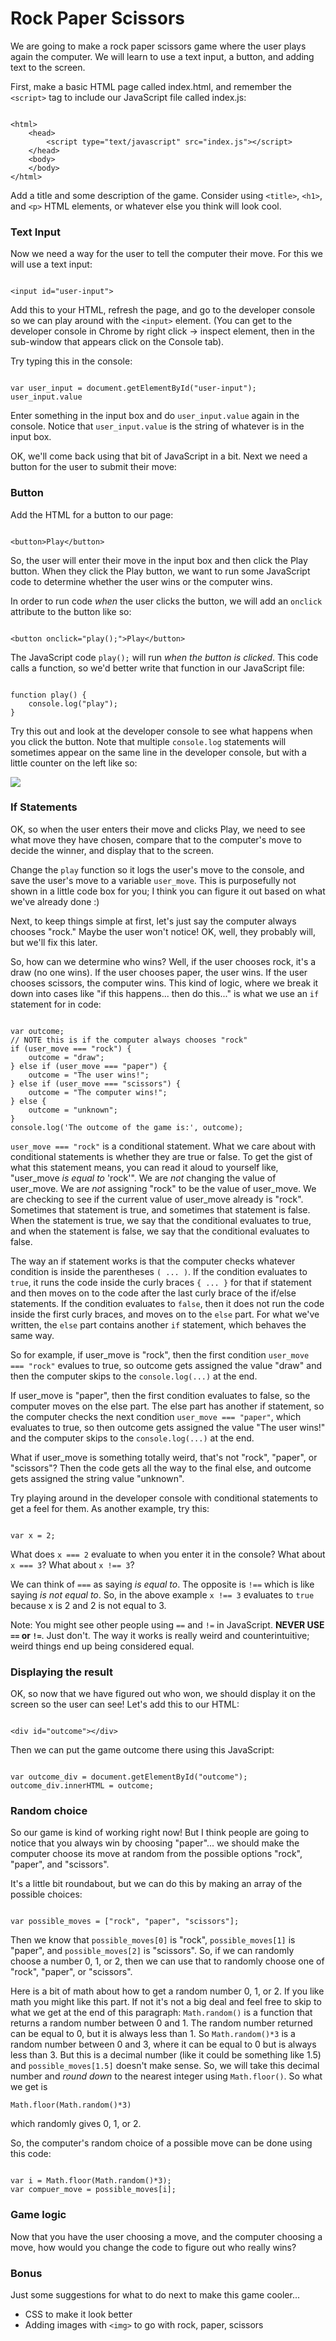 # Rock Paper Scissors

We are going to make a rock paper scissors game where the user plays again the computer. We will learn to use a text input, a button, and adding text to the screen.

First, make a basic HTML page called index.html, and remember the `<script>` tag to include our JavaScript file called index.js:

<pre><code>
&lt;html&gt;
    &lt;head&gt;
        &lt;script type="text/javascript" src="index.js"&gt;&lt;/script&gt;
    &lt;/head&gt;
    &lt;body&gt;
    &lt;/body&gt;
&lt;/html&gt;
</code></pre>

Add a title and some description of the game. Consider using `<title>`, `<h1>`, and `<p>` HTML elements, or whatever else you think will look cool.

### Text Input

Now we need a way for the user to tell the computer their move. For this we will use a text input:

<pre><code>
&lt;input id="user-input"&gt;
</code></pre>

Add this to your HTML, refresh the page, and go to the developer console so we can play around with the `<input>` element. (You can get to the developer console in Chrome by right click -> inspect element, then in the sub-window that appears click on the Console tab).

Try typing this in the console:

<pre><code>
var user_input = document.getElementById("user-input");
user_input.value
</code></pre>

Enter something in the input box and do `user_input.value` again in the console. Notice that `user_input.value` is the string of whatever is in the input box.

OK, we'll come back using that bit of JavaScript in a bit. Next we need a button for the user to submit their move:

### Button

Add the HTML for a button to our page:

<pre><code>
&lt;button&gt;Play&lt;/button&gt;
</code></pre>

So, the user will enter their move in the input box and then click the Play button. When they click the Play button, we want to run some JavaScript code to determine whether the user wins or the computer wins.

In order to run code <i>when</i> the user clicks the button, we will add an `onclick` attribute to the button like so:

<pre><code>
&lt;button onclick="play();"&gt;Play&lt;/button&gt;
</code></pre>

The JavaScript code `play();` will run <i>when the button is clicked</i>. This code calls a function, so we'd better write that function in our JavaScript file:

<pre><code>
function play() {
	console.log("play");
}
</code></pre>

Try this out and look at the developer console to see what happens when you click the button. Note that multiple `console.log` statements will sometimes appear on the same line in the developer console, but with a little counter on the left like so:

<div><img src="img/console_log.png"></img></div>

<h3> If Statements </h3>

OK, so when the user enters their move and clicks Play, we need to see what move they have chosen, compare that to the computer's move to decide the winner, and display that to the screen.

Change the `play` function so it logs the user's move to the console, and save the user's move to a variable `user_move`. This is purposefully not shown in a little code box for you; I think you can figure it out based on what we've already done :)

Next, to keep things simple at first, let's just say the computer always chooses "rock." Maybe the user won't notice! OK, well, they probably will, but we'll fix this later.

So, how can we determine who wins? Well, if the user chooses rock, it's a draw (no one wins). If the user chooses paper, the user wins. If the user chooses scissors, the computer wins. This kind of logic, where we break it down into cases like "if this happens... then do this..." is what we use an `if` statement for in code:

<pre><code>
var outcome;
// NOTE this is if the computer always chooses "rock"
if (user_move === "rock") {
	outcome = "draw";
} else if (user_move === "paper") {
	outcome = "The user wins!";
} else if (user_move === "scissors") {
	outcome = "The computer wins!";
} else {
	outcome = "unknown";
}
console.log('The outcome of the game is:', outcome);
</code></pre>

`user_move === "rock"` is a conditional statement. What we care about with conditional statements is whether they are true or false. To get the gist of what this statement means, you can read it aloud to yourself like, "user\_move _is equal to_ 'rock'". We are <i>not</i> changing the value of user\_move. We are <i>not</i> assigning "rock" to be the value of user\_move. We are checking to see if the current value of user\_move already is "rock". Sometimes that statement is true, and sometimes that statement is false. When the statement is true, we say that the conditional evaluates to true, and when the statement is false, we say that the conditional evaluates to false.

The way an if statement works is that the computer checks whatever condition is inside the parentheses `( ... )`. If the condition evaluates to `true`, it runs the code inside the curly braces `{ ... }` for that if statement and then moves on to the code after the last curly brace of the if/else statements. If the condition evaluates to `false`, then it does not run the code inside the first curly braces, and moves on to the `else` part. For what we've written, the `else` part contains another `if` statement, which behaves the same way.

So for example, if user\_move is "rock", then the first condition `user_move === "rock"` evalues to true, so outcome gets assigned the value "draw" and then the computer skips to the `console.log(...)` at the end.

If user\_move is "paper", then the first condition evaluates to false, so the computer moves on the else part. The else part has another if statement, so the computer checks the next condition `user_move === "paper"`, which evaluates to true, so then outcome gets assigned the value "The user wins!" and the computer skips to the `console.log(...)` at the end.

What if user\_move is something totally weird, that's not "rock", "paper", or "scissors"? Then the code gets all the way to the final else, and outcome gets assigned the string value "unknown".

Try playing around in the developer console with conditional statements to get a feel for them. As another example, try this:

<pre><code>
var x = 2;
</code></pre>

What does `x === 2` evaluate to when you enter it in the console? What about `x === 3`? What about `x !== 3`?

We can think of `===` as saying <i>is equal to</i>. The opposite is `!==` which is like saying <i>is not equal to</i>. So, in the above example `x !== 3` evaluates to `true` because x is 2 and 2 is not equal to 3.

Note: You might see other people using `==` and `!=` in JavaScript. <strong>NEVER USE `==` or `!=`</strong>. Just don't. The way it works is really weird and counterintuitive; weird things end up being considered equal.

### Displaying the result

OK, so now that we have figured out who won, we should display it on the screen so the user can see! Let's add this to our HTML:

<pre><code>
&lt;div id="outcome"&gt;&lt;/div&gt;
</code></pre>

Then we can put the game outcome there using this JavaScript:

<pre><code>
var outcome_div = document.getElementById("outcome");
outcome_div.innerHTML = outcome;
</code></pre>

### Random choice

So our game is kind of working right now! But I think people are going to notice that you always win by choosing "paper"... we should make the computer choose its move at random from the possible options "rock", "paper", and "scissors".

It's a little bit roundabout, but we can do this by making an array of the possible choices:

<pre><code>
var possible_moves = ["rock", "paper", "scissors"];
</code></pre>

Then we know that `possible_moves[0]` is "rock", `possible_moves[1]` is "paper", and `possible_moves[2]` is "scissors". So, if we can randomly choose a number 0, 1, or 2, then we can use that to randomly choose one of "rock", "paper", or "scissors".

Here is a bit of math about how to get a random number 0, 1, or 2. If you like math you might like this part. If not it's not a big deal and feel free to skip to what we get at the end of this paragraph: `Math.random()` is a function that returns a random number between 0 and 1. The random number returned can be equal to 0, but it is always less than 1. So `Math.random()*3` is a random number between 0 and 3, where it can be equal to 0 but is always less than 3. But this is a decimal number (like it could be something like 1.5) and `possible_moves[1.5]` doesn't make sense. So, we will take this decimal number and _round down_ to the nearest integer using `Math.floor()`. So what we get is


`Math.floor(Math.random()*3)`


which randomly gives 0, 1, or 2.

So, the computer's random choice of a possible move can be done using this code:

<pre><code>
var i = Math.floor(Math.random()*3);
var compuer_move = possible_moves[i];
</code></pre>

### Game logic

Now that you have the user choosing a move, and the computer choosing a move, how would you change the code to figure out who really wins?

### Bonus

Just some suggestions for what to do next to make this game cooler...

- CSS to make it look better
- Adding images with `<img>` to go with rock, paper, scissors


